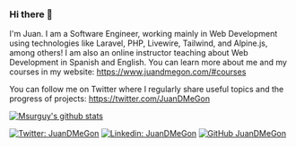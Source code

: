 <!--
**JuanDMeGon/JuanDMeGon** is a ✨ _special_ ✨ repository because its `README.md` (this file) appears on your GitHub profile.

Here are some ideas to get you started:

- 🔭 I’m currently working on ...
- 🌱 I’m currently learning ...
- 👯 I’m looking to collaborate on ...
- 🤔 I’m looking for help with ...
- 💬 Ask me about ...
- 📫 How to reach me: ...
- 😄 Pronouns: ...
- ⚡ Fun fact: ...
-->

### Hi there 👋

I'm Juan. I am a Software Engineer, working mainly in Web Development using technologies like Laravel, PHP, Livewire, Tailwind, and Alpine.js, among others! I am also an online instructor teaching about Web Development in Spanish and English. You can learn more about me and my courses in my website: https://www.juandmegon.com/#courses

You can follow me on Twitter where I regularly share useful topics and the progress of projects: https://twitter.com/JuanDMeGon

[![Msurguy's github stats](https://github-readme-stats.vercel.app/api?username=JuanDMeGon&theme=vue&show_icons=true)](https://github.com/JuanDMeGon)

[![Twitter: JuanDMeGon](https://img.shields.io/twitter/follow/JuanDMeGon?style=social)](https://twitter.com/JuanDMeGon)
[![Linkedin: JuanDMeGon](https://img.shields.io/badge/-JuanDMeGon-blue?style=flat-square&logo=Linkedin&logoColor=white&link=https://www.linkedin.com/in/juandmegon/)](https://www.linkedin.com/in/JuanDMeGon/)
[![GitHub JuanDMeGon](https://img.shields.io/github/followers/JuanDMeGon?label=follow&style=social)](https://github.com/JuanDMeGon)

